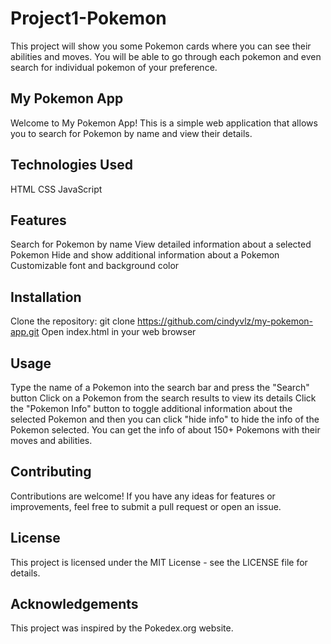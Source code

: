 # Project1-Pokemon
This project will show you some Pokemon cards where you can see their abilities and moves. You will be able to go through each pokemon and even search for individual pokemon of your preference.

## My Pokemon App

Welcome to My Pokemon App! This is a simple web application that allows you to search for Pokemon by name and view their details.

## Technologies Used

HTML
CSS
JavaScript

## Features

Search for Pokemon by name
View detailed information about a selected Pokemon
Hide and show additional information about a Pokemon
Customizable font and background color

## Installation

Clone the repository: git clone https://github.com/cindyvlz/my-pokemon-app.git
Open index.html in your web browser

## Usage

Type the name of a Pokemon into the search bar and press the "Search" button
Click on a Pokemon from the search results to view its details
Click the "Pokemon Info" button to toggle additional information about the selected Pokemon
and then you can click "hide info" to hide the info of the Pokemon selected. 
You can get the info of about 150+ Pokemons with their moves and abilities. 

## Contributing

Contributions are welcome! If you have any ideas for features or improvements, feel free to submit a pull request or open an issue.

## License
This project is licensed under the MIT License - see the LICENSE file for details.

## Acknowledgements
This project was inspired by the Pokedex.org website.
